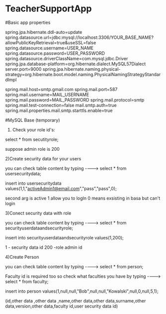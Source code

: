 # TeacherSupportApp

#Basic app properties

spring.jpa.hibernate.ddl-auto=update
spring.datasource.url=jdbc:mysql://localhost:3306/YOUR_BASE_NAME?allowPublicKeyRetrieval=true&useSSL=false
spring.datasource.username=USER_NAME
spring.datasource.password=USER_PASSWORD
spring.datasource.driverClassName=com.mysql.jdbc.Driver
spring.jpa.database-platform=org.hibernate.dialect.MySQL57Dialect
server.port=9000
spring.jpa.hibernate.naming.physical-strategy=org.hibernate.boot.model.naming.PhysicalNamingStrategyStandardImpl

spring.mail.host=smtp.gmail.com 
spring.mail.port=587 
spring.mail.username=MAIL_USERNAME 
spring.mail.password=MAIL_PASSWORD
spring.mail.protocol=smtp 
spring.mail.test-connection=false
mail.smtp.auth=true
spring.mail.properties.mail.smtp.starttls.enable=true



#MySQL Base (temporary)

1) Check your role id's:

select * from secutityrole;

suppose admin role is 200

2)Create security data for your users 

you can check table content by typing ---->  select * from usersecuritydata;

insert into usersecuritydata values(1,1,"activeAdmin1@email.com","pass","pass",0);

second arg is active 1 allow you to logIn 0 means exsisting in basa but can't login

3)Conect security data with role 

you can check table content by typing ----> select * from securityuserdataandsecurityrole;

insert into securityuserdataandsecurityrole values(1,200);

1 - security data id 
200 -role admin id 

4)Create Person

you can check table content by typing ----> select * from person;

Faculty id is required too so check what faculties you have by typing ----> select * from faculty;


insert into person values(1,null,null,"Bob",null,null,"Kowalski",null,0,null,5,1);

(id,other data ,other data ,name,other data,other data,surname,other data,version,other data,faculty id,user security data id)




